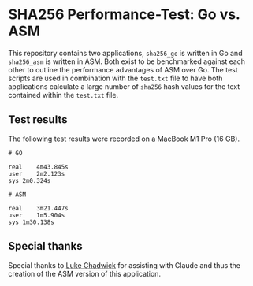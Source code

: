 # SHA256 Performance-Test: Go vs. ASM

This repository contains two applications, `sha256_go` is written in Go and `sha256_asm` is written in ASM. Both exist to be benchmarked against each other to outline the performance advantages of ASM over Go. The test scripts are used in combination with the `test.txt` file to have both applications calculate a large number of `sha256` hash values for the text contained within the `test.txt` file.

## Test results

The following test results were recorded on a MacBook M1 Pro (16 GB).

```
# GO

real	4m43.845s
user	2m2.123s
sys	2m0.324s

# ASM

real	3m21.447s
user	1m5.904s
sys	1m30.138s
```

## Special thanks

Special thanks to [Luke Chadwick](https://github.com/vertis) for assisting with Claude and thus the creation of the ASM version of this application.